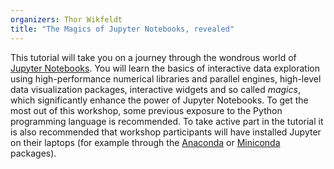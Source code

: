 ```yaml
---
organizers: Thor Wikfeldt
title: "The Magics of Jupyter Notebooks, revealed"
---
```


This tutorial will take you on a journey through the wondrous world of [Jupyter
Notebooks](http://jupyter.org). You will learn the basics of interactive data
exploration using high-performance numerical libraries and parallel engines,
high-level data visualization packages, interactive widgets and so called
*magics*, which significantly enhance the power of Jupyter Notebooks. To get
the most out of this workshop, some previous exposure to the Python programming
language is recommended. To take active part in the tutorial it is also
recommended that workshop participants will have installed Jupyter on their
laptops (for example through the
[Anaconda](https://www.continuum.io/anaconda-overview) or
[Miniconda](http://conda.pydata.org/miniconda.html) packages).
